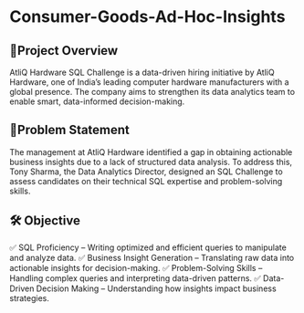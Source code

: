# Consumer-Goods-Ad-Hoc-Insights

## 📌Project Overview

AtliQ Hardware SQL Challenge is a data-driven hiring initiative by AtliQ Hardware, one of India’s leading computer hardware manufacturers with a global presence. The company aims to strengthen its data analytics team to enable smart, data-informed decision-making.

## 🎯Problem Statement

The management at AtliQ Hardware identified a gap in obtaining actionable business insights due to a lack of structured data analysis. To address this, Tony Sharma, the Data Analytics Director, designed an SQL Challenge to assess candidates on their technical SQL expertise and problem-solving skills.

## 🛠 Objective

✅ SQL Proficiency – Writing optimized and efficient queries to manipulate and analyze data.
✅ Business Insight Generation – Translating raw data into actionable insights for decision-making.
✅ Problem-Solving Skills – Handling complex queries and interpreting data-driven patterns.
✅ Data-Driven Decision Making – Understanding how insights impact business strategies.

